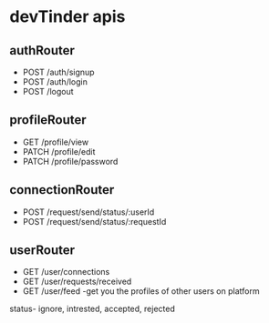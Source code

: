 # devTinder apis

## authRouter

- POST /auth/signup
- POST /auth/login
- POST /logout

## profileRouter

- GET /profile/view
- PATCH /profile/edit
- PATCH /profile/password

## connectionRouter

- POST /request/send/status/:userId
- POST /request/send/status/:requestId

## userRouter

- GET /user/connections
- GET /user/requests/received
- GET /user/feed -get you the profiles of other users on platform

status- ignore, intrested, accepted, rejected
